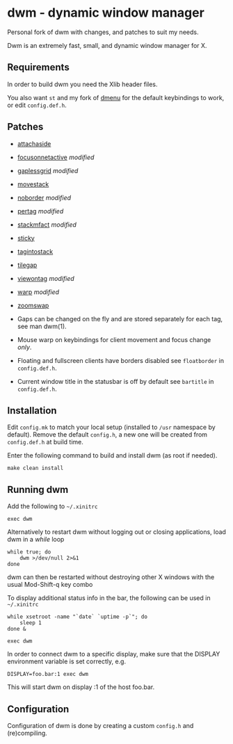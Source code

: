 # dwm - dynamic window manager

Personal fork of dwm with changes, and patches to suit my needs.


Dwm is an extremely fast, small, and dynamic window manager for X.


## Requirements

In order to build dwm you need the Xlib header files.

You also want `st` and my fork of [dmenu](https://bitbucket.org/natemaia/dmenu)
for the default keybindings to work, or edit `config.def.h`.

## Patches

- [attachaside](https://dwm.suckless.org/patches/attachaside/)
- [focusonnetactive](https://dwm.suckless.org/patches/focusonnetactive/) *modified*
- [gaplessgrid](https://dwm.suckless.org/patches/gaplessgrid/) *modified*
- [movestack](https://dwm.suckless.org/patches/movestack/)
- [noborder](https://dwm.suckless.org/patches/noborder/) *modified*
- [pertag](https://dwm.suckless.org/patches/pertag/) *modified*
- [stackmfact](https://dwm.suckless.org/patches/stackmfact/) *modified*
- [sticky](https://dwm.suckless.org/patches/sticky/)
- [tagintostack](https://dwm.suckless.org/patches/tagintostack/)
- [tilegap](https://dwm.suckless.org/patches/tilegap/)
- [viewontag](https://dwm.suckless.org/patches/viewontag/) *modified*
- [warp](https://dwm.suckless.org/patches/warp/) *modified*
- [zoomswap](https://dwm.suckless.org/patches/zoomswap/)

- Gaps can be changed on the fly and are stored separately for each tag, see man dwm(1).
- Mouse warp on keybindings for client movement and focus change *only*.
- Floating and fullscreen clients have borders disabled see `floatborder` in `config.def.h`.
- Current window title in the statusbar is off by default see `bartitle` in `config.def.h`.


## Installation

Edit `config.mk` to match your local setup (installed to `/usr` namespace by default).
Remove the default `config.h`, a new one will be created from `config.def.h` at build time.

Enter the following command to build and install dwm (as root if needed).
```
make clean install
```

## Running dwm

Add the following to `~/.xinitrc`
```
exec dwm
```
Alternatively to restart dwm without logging out or closing applications, load dwm in a *while* loop
```
while true; do
    dwm >/dev/null 2>&1
done
```
dwm can then be restarted without destroying other X windows with the usual Mod-Shift-q key combo


To display additional status info in the bar, the following can be used in `~/.xinitrc`
```
while xsetroot -name "`date` `uptime -p`"; do
    sleep 1
done &

exec dwm
```


In order to connect dwm to a specific display, make sure that
the DISPLAY environment variable is set correctly, e.g.
```
DISPLAY=foo.bar:1 exec dwm
```
This will start dwm on display :1 of the host foo.bar.


## Configuration

Configuration of dwm is done by creating a custom `config.h` and (re)compiling.
